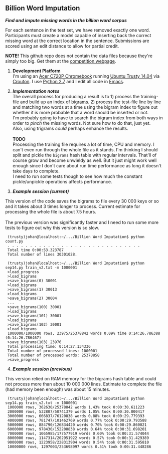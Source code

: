 Billion Word Imputation
-----------------------------

_**Find and impute missing words in the billion word corpus**_

For each sentence in the test set, we have removed exactly one word. Participants must create a model capable of inserting back the correct missing word at the correct location in the sentence. Submissions are scored using an edit distance to allow for partial credit.

**NOTE!** This github repo does not contain the data files because they're simply too big. Get them at the [competition webpage](https://www.kaggle.com/c/billion-word-imputation).

1. **Development Platform**<br>
I'm using an [Acer C720P Chromebook](http://www.google.com/chrome/devices/acer-c720p-chromebook/) running [Ubuntu Trusty 14.04](http://releases.ubuntu.com/14.04/) via [Crouton](https://github.com/dnschneid/crouton). I use [Python 2.7](https://docs.python.org/2/) and I edit all code in [Emacs](http://www.gnu.org/software/emacs).

2. _**Implementation notes**_<br>
The overall process for producing a result is to 1) process the training-file and build up an index of [bigrams](http://en.wikipedia.org/wiki/Bigram). 2) process the test-file line by line and matching two words at a time using the bigram index to figure out whether it is more probable that a word should be inserted or not.<br>I'm probably going to have to search the bigram index from both ways in order to _pinch_ the missing words. Not sure how to do that, just yet.<br>Also, using trigrams _could_ perhaps enhance the results.<br><br>**TODO**<br>Processing the training file requires a lot of time, CPU and memory. I can't even run through the whole file as it stands. I'm thinking I should split and pickle the `bigrams` hash table with regular intervals. That'll of course grow and become unwieldy as well. But it just might work well enough since I don't care about run time performance as long it doesn't take days to complete.<br>I need to run some tests though to see how much the constant pickle/unpickle operations affects performance.

3. _**Example session (current)**_

This version of the code saves the bigrams to file every 30 000 keys or so and it takes about 3 times longer to process. Current estimate for processing the whole file is about 7.5 hours.<br><br>The previous version was significantly faster and I need to run some more tests to figure out why this version is so slow.

     (trusty)johan@localhost:~/.../Billion Word Imputation$ python count.py 
     . . . . . . . . . . . . . . . . . . . . . . . . . . . . . .
     Total time 0:00:53.323787
     Total number of lines 30301028.

     (trusty)johan@localhost:~/.../Billion Word Imputation$ python sep14.py train_v2.txt -m 1000001
     >load_progress
     >load_bigrams
     >save_bigrams(0) 30001
     >load_bigrams
     >save_bigrams(1) 30013
     >load_bigrams
     >save_bigrams(2) 30004
     ...
     >save_bigrams(100) 30001
     >load_bigrams
     >save_bigrams(101) 30001
     >load_bigrams
     >save_bigrams(102) 30001
     >load_bigrams
     1000000/1000000 rows, 23975/25378842 words 0.09% time 0:14:26.786388 (0:14:26.786467)
     >save_bigrams(103) 23976
     Total processing time: 0:14:27.134336
     Total number of processed lines: 1000001
     Total number of processed words: 25378858
     >save_progress

4. _**Example session (previous)**_

This version relied on RAM memory for the bigrams hash table and could not process more than about 10 000 000 lines. Estimate to complete the file (had memory been enough) was about 15 minutes.

     (trusty)johan@localhost:~/.../Billion Word Imputation$ python sep14.py train_v2.txt -m 1000001
     1000000 rows, 362630/25378842 words 1.43% took 0:00:30.611223
     2000000 rows, 532807/50741379 words 1.05% took 0:00:30.000417
     3000000 rows, 666837/76120838 words 0.88% took 0:00:29.779393
     4000000 rows, 781747/101462769 words 0.77% took 0:00:29.793588
     5000000 rows, 884790/126834420 words 0.70% took 0:00:29.860021
     6000000 rows, 978430/152208838 words 0.64% took 0:00:31.698201
     7000000 rows, 1065985/177577919 words 0.60% took 0:00:31.574044
     8000000 rows, 1147314/202951922 words 0.57% took 0:00:31.429389
     9000000 rows, 1223958/228313904 words 0.54% took 0:00:31.595810
     10000000 rows, 1297003/253698997 words 0.51% took 0:00:31.448286
